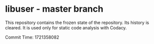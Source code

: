 # libuser - master branch

This repository contains the frozen state of the repository.
Its history is cleared. It is used only for static code
analysis with Codacy.

Commit Time: 1721358082